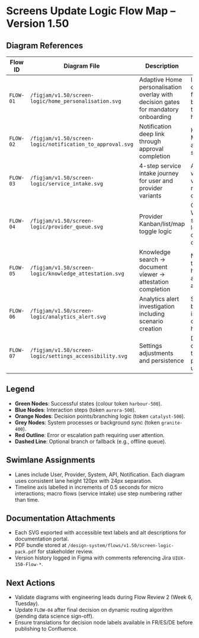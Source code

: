 # Screens Update Logic Flow Map – Version 1.50

## Diagram References
| Flow ID | Diagram File | Description | Notes |
| --- | --- | --- | --- |
| `FLOW-01` | `/figjam/v1.50/screen-logic/home_personalisation.svg` | Adaptive Home personalisation overlay with decision gates for mandatory onboarding | Includes offline fallback branch and telemetry hooks |
| `FLOW-02` | `/figjam/v1.50/screen-logic/notification_to_approval.svg` | Notification deep link through approval completion | Highlights MFA gateway and error states |
| `FLOW-03` | `/figjam/v1.50/screen-logic/service_intake.svg` | 4-step service intake journey for user and provider variants | Annotated with form validation rules and API dependencies |
| `FLOW-04` | `/figjam/v1.50/screen-logic/provider_queue.svg` | Provider Kanban/list/map toggle logic | Contains WebSocket subscription logic and offline caching |
| `FLOW-05` | `/figjam/v1.50/screen-logic/knowledge_attestation.svg` | Knowledge search → document viewer → attestation completion | Notes translation handling and attestation audit logging |
| `FLOW-06` | `/figjam/v1.50/screen-logic/analytics_alert.svg` | Analytics alert investigation including scenario creation | Shows branching into collaborative hand-off |
| `FLOW-07` | `/figjam/v1.50/screen-logic/settings_accessibility.svg` | Settings adjustments and persistence | Documents debounce timing and preview updates |

## Legend
- **Green Nodes**: Successful states (colour token `harbour-500`).
- **Blue Nodes**: Interaction steps (token `aurora-500`).
- **Orange Nodes**: Decision points/branching logic (token `catalyst-500`).
- **Grey Nodes**: System processes or background sync (token `granite-400`).
- **Red Outline**: Error or escalation path requiring user attention.
- **Dashed Line**: Optional branch or fallback (e.g., offline queue).

## Swimlane Assignments
- Lanes include User, Provider, System, API, Notification. Each diagram uses consistent lane height 120px with 24px separation.
- Timeline axis labelled in increments of 0.5 seconds for micro interactions; macro flows (service intake) use step numbering rather than time.

## Documentation Attachments
- Each SVG exported with accessible text labels and alt descriptions for documentation portal.
- PDF bundle stored at `/design-system/flows/v1.50/screen-logic-pack.pdf` for stakeholder review.
- Version history logged in Figma with comments referencing Jira `UIUX-150-Flow-*`.

## Next Actions
- Validate diagrams with engineering leads during Flow Review 2 (Week 6, Tuesday).
- Update `FLOW-04` after final decision on dynamic routing algorithm (pending data science sign-off).
- Ensure translations for decision node labels available in FR/ES/DE before publishing to Confluence.
